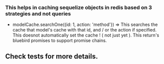 ### This helps in caching sequelize objects in redis based on 3 strategies and not queries

* modelCache.searchOne({id: 1, action: 'method'}) => This searches the cache that model's cache with that id, and / or the action if specified. 
  This doesnot automatically set the cache ! ( not just yet ). This return's bluebird promises to support promise chains.


## Check tests for more details. 